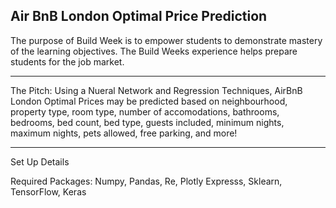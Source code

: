 Air BnB London Optimal Price Prediction
-----

The purpose of Build Week is to empower students to demonstrate mastery of the learning objectives. 
The Build Weeks experience helps prepare students for the job market.

-----

The Pitch:
Using a Nueral Network and Regression Techniques, AirBnB London Optimal Prices may be predicted based
on neighbourhood, property type, room type, number of accomodations, bathrooms, bedrooms, bed count, 
bed type, guests included, minimum nights, maximum nights, pets allowed, free parking, and more!

-----

Set Up Details

Required Packages:
Numpy, Pandas, Re, Plotly Expresss, Sklearn, TensorFlow, Keras
